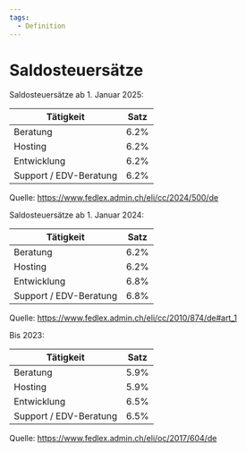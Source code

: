 ```yaml
---
tags:
  - Definition
---
```


# Saldosteuersätze

Saldosteuersätze ab 1. Januar 2025:

| Tätigkeit              | Satz |
| ---------------------- | ---- |
| Beratung               | 6.2% |
| Hosting                | 6.2% |
| Entwicklung            | 6.2% |
| Support / EDV-Beratung | 6.2% |

Quelle: <https://www.fedlex.admin.ch/eli/cc/2024/500/de>

Saldosteuersätze ab 1. Januar 2024:

| Tätigkeit              | Satz |
| ---------------------- | ---- |
| Beratung               | 6.2% |
| Hosting                | 6.2% |
| Entwicklung            | 6.8% |
| Support / EDV-Beratung | 6.8% |

Quelle: <https://www.fedlex.admin.ch/eli/cc/2010/874/de#art_1>

Bis 2023:

| Tätigkeit              | Satz |
| ---------------------- | ---- |
| Beratung               | 5.9% |
| Hosting                | 5.9% |
| Entwicklung            | 6.5% |
| Support / EDV-Beratung | 6.5% |

Quelle: <https://www.fedlex.admin.ch/eli/oc/2017/604/de>

